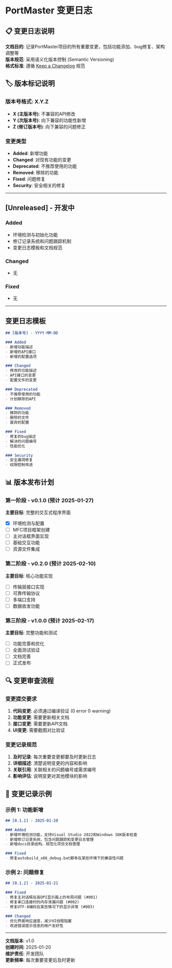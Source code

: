﻿# PortMaster 变更日志

## 📋 变更日志说明

**文档目的**: 记录PortMaster项目的所有重要变更，包括功能添加、bug修复、架构调整等  
**版本规范**: 采用语义化版本控制 (Semantic Versioning)  
**格式标准**: 遵循 [Keep a Changelog](https://keepachangelog.com/) 规范  

## 🏷️ 版本标记说明

### 版本号格式: X.Y.Z
- **X (主版本号)**: 不兼容的API修改
- **Y (次版本号)**: 向下兼容的功能性新增
- **Z (修订版本号)**: 向下兼容的问题修正

### 变更类型
- **Added**: 新增功能
- **Changed**: 对现有功能的变更
- **Deprecated**: 不推荐使用的功能
- **Removed**: 移除的功能
- **Fixed**: 问题修复
- **Security**: 安全相关的修复

---

## [Unreleased] - 开发中

### Added
- 环境检测与初始化功能
- 修订记录系统和问题跟踪机制
- 变更日志模板和文档规范

### Changed
- 无

### Fixed
- 无

---

## 变更日志模板

```markdown
## [版本号] - YYYY-MM-DD

### Added
- 新增功能描述
- 新增的API接口
- 新增的配置选项

### Changed
- 修改的功能描述
- API接口的变更
- 配置文件的变更

### Deprecated
- 不推荐使用的功能
- 计划移除的API

### Removed
- 移除的功能
- 删除的文件
- 废弃的配置

### Fixed
- 修复的bug描述
- 解决的问题编号
- 性能优化

### Security
- 安全漏洞修复
- 权限控制改进
```

## 📊 版本发布计划

### 第一阶段 - v0.1.0 (预计 2025-01-27)
**主要目标**: 完整的交互式程序界面
- [x] 环境检测与配置
- [ ] MFC项目框架创建
- [ ] 主对话框界面实现
- [ ] 基础交互功能
- [ ] 资源文件集成

### 第二阶段 - v0.2.0 (预计 2025-02-10)
**主要目标**: 核心功能实现
- [ ] 传输层接口实现
- [ ] 可靠传输协议
- [ ] 多端口支持
- [ ] 数据收发功能

### 第三阶段 - v1.0.0 (预计 2025-02-17)
**主要目标**: 完整功能和测试
- [ ] 功能完善和优化
- [ ] 全面测试验证
- [ ] 文档完善
- [ ] 正式发布

## 🔍 变更审查流程

### 变更提交要求
1. **代码变更**: 必须通过编译验证 (0 error 0 warning)
2. **功能变更**: 需要更新相关文档
3. **接口变更**: 需要更新API文档
4. **UI变更**: 需要截图对比验证

### 变更记录规范
1. **及时记录**: 每次重要变更都要及时更新日志
2. **详细描述**: 清楚说明变更的内容和影响
3. **关联引用**: 关联相关的问题编号或需求编号
4. **影响评估**: 说明变更对其他模块的影响

## 📝 变更记录示例

### 示例 1: 功能新增
```markdown
## [0.1.1] - 2025-01-20

### Added
- 新增环境检测功能，支持Visual Studio 2022和Windows SDK版本检查
- 新增修订记录系统，包含问题跟踪和变更日志管理
- 新增docs目录结构，规范化项目文档管理

### Fixed
- 修复autobuild_x86_debug.bat脚本在某些环境下的兼容性问题
```

### 示例 2: 问题修复
```markdown
## [0.1.2] - 2025-01-21

### Fixed
- 修复主对话框在高DPI显示器上的布局问题 (#001)
- 修复串口连接时的内存泄漏问题 (#002)
- 修复UTF-8编码在某些情况下的显示异常 (#003)

### Changed
- 优化界面响应速度，减少UI线程阻塞
- 改进错误提示信息的用户友好性
```

---

**文档版本**: v1.0  
**创建时间**: 2025-01-20  
**维护责任**: 开发团队  
**更新频率**: 每次重要变更后及时更新